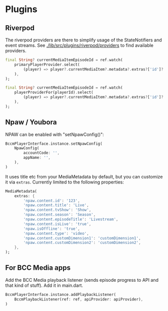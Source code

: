 # Plugins

## Riverpod

The riverpod providers are there to simplify usage of the StateNotifiers and event streams. See [./lib/src/plugins/riverpod/providers](./lib/src/plugins/riverpod/providers) to find available providers.

```dart
final String? currentMediaItemEpisodeId = ref.watch(
    primaryPlayerProvider.select(
        (player) => player?.currentMediaItem?.metadata?.extras?['id']?.asOrNull<String>(),
    ),
);

final String? currentMediaItemEpisodeId = ref.watch(
    playerProviderFor(playerId).select(
        (player) => player?.currentMediaItem?.metadata?.extras?['id']?.asOrNull<String>(),
    ),
);
```

## Npaw / Youbora

NPAW can be enabled with "setNpawConfig()":

```dart
BccmPlayerInterface.instance.setNpawConfig(
    NpawConfig(
        accountCode: '',
        appName: '',
    ),
)
```

It uses title etc from your MediaMetadata by default, but you can customize it via `extras`.
Currently limited to the following properties:

```dart
MediaMetadata(
    extras: {
        'npaw.content.id': '123',
        'npaw.content.title': 'Live',
        'npaw.content.tvShow': 'Show',
        'npaw.content.season': 'Season',
        'npaw.content.episodeTitle': 'Livestream',
        'npaw.content.isLive': 'true',
        'npaw.isOffline': 'true',
        'npaw.content.type': 'video',
        'npaw.content.customDimension1': 'customDimension1',
        'npaw.content.customDimension2': 'customDimension2',
    },
);
```

## For BCC Media apps

Add the BCC Media playback listener (sends episode progress to API and that kind of stuff).
Add it in main.dart.

```dart
BccmPlayerInterface.instance.addPlaybackListener(
    BccmPlaybackListener(ref: ref, apiProvider: apiProvider),
)
```
